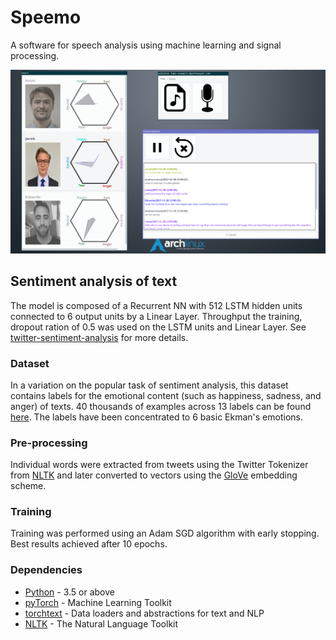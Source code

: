 # Speemo
A software for speech analysis using machine learning and signal processing.

![alt text](static/snapshot.png)


## Sentiment analysis of text

The model is composed of a Recurrent NN with 512 LSTM hidden units connected to 6 output units by a Linear Layer. Throughput the training, dropout ration of 0.5 was used on the LSTM units and Linear Layer. See [twitter-sentiment-analysis] for more details.

### Dataset

In a variation on the popular task of sentiment analysis, this dataset contains labels for the emotional content (such as happiness, sadness, and anger) of texts. 40 thousands of examples across 13 labels can be found [here]. The labels have been concentrated to 6 basic Ekman's emotions.

### Pre-processing

Individual words were extracted from tweets using the Twitter Tokenizer from [NLTK] and later converted to vectors using the [GloVe] embedding scheme.


### Training

Training was performed using an Adam SGD algorithm with early stopping. Best results achieved after 10 epochs.

### Dependencies
* [Python] - 3.5 or above
* [pyTorch] - Machine Learning Toolkit
* [torchtext] - Data loaders and abstractions for text and NLP
* [NLTK] - The Natural Language Toolkit


[//]: # (These are reference links used in the body of this note and get stripped out when the markdown processor does its job. There is no need to format nicely because it shouldn't be seen. Thanks SO - http://stackoverflow.com/questions/4823468/store-comments-in-markdown-syntax)


   [Python]: <https://www.python.org/>
   [here]: <https://data.world/crowdflower/sentiment-analysis-in-text>
   [twitter-sentiment-analysis]: <https://github.com/jgolebiowski/twitter-sentiment-analysis>
   [NLTK]: <http://www.nltk.org/>
   [GloVe]: <https://nlp.stanford.edu/projects/glove/>
   [pyTorch]: <http://pytorch.org/>
   [torchtext]: <https://github.com/pytorch/text>

